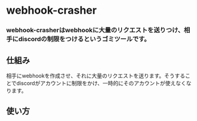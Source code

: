 # webhook-crasher
### webhook-crasherはwebhookに大量のリクエストを送りつけ、相手にdiscordの制限をつけるというゴミツールです。
## 仕組み
相手にwebhookを作成させ、それに大量のリクエストを送ります。そうすることでdiscordがアカウントに制限をかけ、一時的にそのアカウントが使えなくなります。
## 使い方

